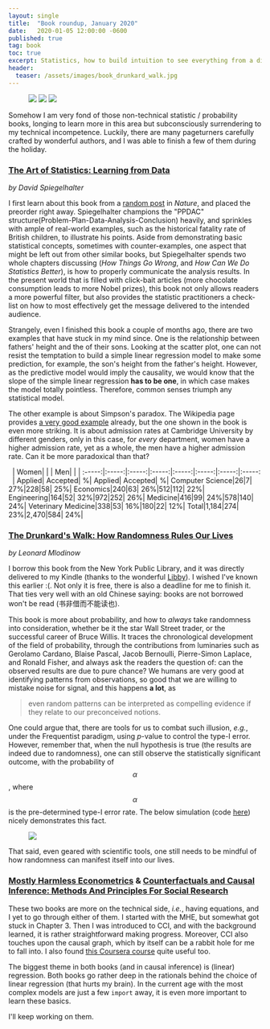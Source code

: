```yaml
---
layout: single
title:  "Book roundup, January 2020"
date:   2020-01-05 12:00:00 -0600
published: true
tag: book
toc: true
excerpt: Statistics, how to build intuition to see everything from a different angle.
header:
  teaser: /assets/images/book_drunkard_walk.jpg
---
```

<figure class="third">
<a href="/assets/images/book_art_of_stats.jpg"><img src="/assets/images/book_art_of_stats.jpg"></a>
<a href="/assets/images/book_drunkard_walk.jpg"><img src="/assets/images/book_drunkard_walk.jpg"></a>
<a href="/assets/images/causal_inference.png"><img src="/assets/images/causal_inference.png"></a>
</figure>

Somehow I am very fond of those non-technical statistic / probability books, longing to learn more in this area but subconsciously surrendering to my technical incompetence. Luckily, there are many pageturners carefully crafted by wonderful authors, and I was able to finish a few of them during the holiday.

### [The Art of Statistics: Learning from Data](https://www.amazon.com/Art-Statistics-Learning-Pelican-Books/dp/0241398630/ref=pd_sbs_14_3/133-6980393-4325054?_encoding=UTF8&pd_rd_i=0241398630&pd_rd_r=452af016-611b-40b4-bf22-e80a6fddbccf&pd_rd_w=fP5gJ&pd_rd_wg=BKvkG&pf_rd_p=7c0dad87-8a25-4c4f-9349-026039ea6cb3&pf_rd_r=MZGCW4EX38HEAAFGQFHM&psc=1&refRID=MZGCW4EX38HEAAFGQFHM)
*by David Spiegelhalter*

I first learn about this book from a [random post](https://www.nature.com/articles/d41586-019-00898-0) in *Nature*, and placed the preorder right away. Spiegelhalter champions the "PPDAC" structure(Problem-Plan-Data-Analysis-Conclusion) heavily, and sprinkles with ample of real-world examples, such as the historical fatality rate of British children, to illustrate his points. Aside from demonstrating basic statistical concepts, sometimes with counter-examples, one aspect that might be left out from other similar books, but Spiegelhalter spends two whole chapters discussing (*How Things Go Wrong*, and *How Can We Do Statistics Better*), is how to properly communicate the analysis results. In the present world that is filled with click-bait articles (more chocolate consumption leads to more Nobel prizes), this book not only allows readers a more powerful filter, but also provides the statistic practitioners a check-list on how to most effectively get the message delivered to the intended audience.

Strangely, even I finished this book a couple of months ago, there are two examples that have stuck in my mind since. One is the relationship between fathers' height and the of their sons. Looking at the scatter plot, one can not resist the temptation to build a simple linear regression model to make some prediction, for example, the son's height from the father's height. However, as the predictive model would imply the causality, we would know that the slope of the simple linear regression **has to be one**, in which case makes the model totally pointless. Therefore, common senses triumph any statistical model.

The other example is about Simpson's paradox. The Wikipedia page provides [a very good example](https://en.wikipedia.org/wiki/Simpson%27s_paradox#UC_Berkeley_gender_bias) already, but the one shown in the book is even more striking. It is about admission rates at Cambridge University by different genders, only in this case, for *every* department, women have a higher admission rate, yet as a whole, the men have a higher admission rate. Can it be more paradoxical than that?

&nbsp; | Women| | | Men| | |
:-----:|:-----:|:-----:|:-----:|:-----:|:-----:|:-----:|:-----:
&nbsp; | Applied| Accepted| %| Applied| Accepted| %|
Computer Science|26|7| 27%|228|58| 25%|
Economics|240|63| 26%|512|112| 22%|
Engineering|164|52| 32%|972|252| 26%|
Medicine|416|99| 24%|578|140| 24%|
Veterinary Medicine|338|53| 16%|180|22| 12%|
Total|1,184|274| 23%|2,470|584| 24%|

### [The Drunkard's Walk: How Randomness Rules Our Lives](https://en.wikipedia.org/wiki/The_Drunkard%27s_Walk)
*by Leonard Mlodinow*

I borrow this book from the New York Public Library, and it was directly delivered to my Kindle (thanks to the wonderful [Libby](https://www.overdrive.com/apps/libby/)). I wished I've known this earlier :(. Not only it is free, there is also a deadline for me to finish it. That ties very well with an old Chinese saying: books are not borrowed won't be read (书非借而不能读也).

This book is more about probability, and how to *always* take randomness into consideration, whether be it the star Wall Street trader, or the successful career of Bruce Willis. It traces the chronological development of the field of probability, through the contributions from luminaries such as Gerolamo Cardano, Blaise Pascal, Jacob Bernoulli, Pierre-Simon Laplace, and Ronald Fisher, and always ask the readers the question of: can the observed results are due to pure chance? We humans are very good at identifying patterns from observations, so good that we are willing to mistake noise for signal, and this happens **a lot**, as
> even random patterns can be interpreted as compelling evidence if they relate to our preconceived notions.

One could argue that, there are tools for us to combat such illusion, *e.g.*, under the Frequentist paradigm, using *p*-value to control the type-I error. However, remember that, when the null hypothesis is true (the results are indeed due to randomness), one can still observe the statistically significant outcome, with the probability of $$\alpha$$, where $$\alpha$$ is the pre-determined type-I error rate. The below simulation (code [here](https://github.com/changyaochen/garage/blob/master/null_p_values.py)) nicely demonstrates this fact.
<figure>
<a href="/assets/images/null_p_values.png"><img src="/assets/images/null_p_values.png"></a>
</figure>
That said, even geared with scientific tools, one still needs to be mindful of how randomness can manifest itself into our lives.

### [Mostly Harmless Econometrics](https://www.mostlyharmlesseconometrics.com/) & [Counterfactuals and Causal Inference: Methods And Principles For Social Research](https://www.amazon.com/Counterfactuals-Causal-Inference-Principles-Analytical/dp/1107694167/ref=dp_ob_title_bk)

These two books are more on the technical side, *i.e.*, having equations, and I yet to go through either of them. I started with the MHE, but somewhat got stuck in Chapter 3. Then I was introduced to CCI, and with the background learned, it is rather straightforward making progress. Moreover, CCI also touches upon the causal graph, which by itself can be a rabbit hole for me to fall into. I also found [this Coursera course](https://www.coursera.org/learn/crash-course-in-causality/) quite useful too.

The biggest theme in both books (and in causal inference) is (linear) regression. Both books go rather deep in the rationals behind the choice of linear regression (that hurts my brain). In the current age with the most complex models are just a few `import` away, it is even more important to learn these basics.

I'll keep working on them.




